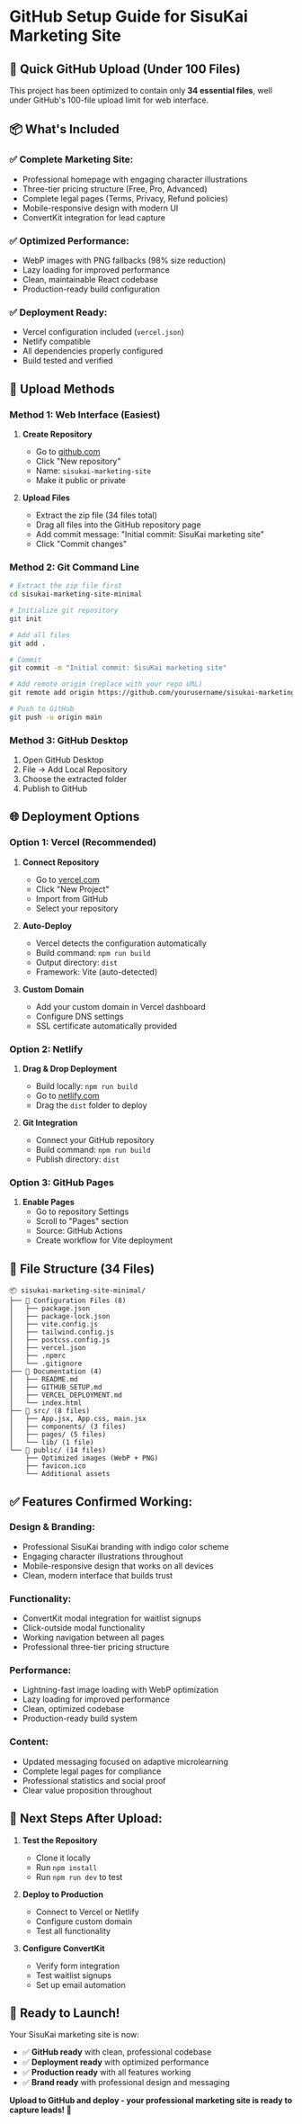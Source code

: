 # GitHub Setup Guide for SisuKai Marketing Site

## 🚀 Quick GitHub Upload (Under 100 Files)

This project has been optimized to contain only **34 essential files**, well under GitHub's 100-file upload limit for web interface.

## 📦 What's Included

### ✅ **Complete Marketing Site:**
- Professional homepage with engaging character illustrations
- Three-tier pricing structure (Free, Pro, Advanced)
- Complete legal pages (Terms, Privacy, Refund policies)
- Mobile-responsive design with modern UI
- ConvertKit integration for lead capture

### ✅ **Optimized Performance:**
- WebP images with PNG fallbacks (98% size reduction)
- Lazy loading for improved performance
- Clean, maintainable React codebase
- Production-ready build configuration

### ✅ **Deployment Ready:**
- Vercel configuration included (`vercel.json`)
- Netlify compatible
- All dependencies properly configured
- Build tested and verified

## 🔧 Upload Methods

### Method 1: Web Interface (Easiest)
1. **Create Repository**
   - Go to [github.com](https://github.com)
   - Click "New repository"
   - Name: `sisukai-marketing-site`
   - Make it public or private

2. **Upload Files**
   - Extract the zip file (34 files total)
   - Drag all files into the GitHub repository page
   - Add commit message: "Initial commit: SisuKai marketing site"
   - Click "Commit changes"

### Method 2: Git Command Line
```bash
# Extract the zip file first
cd sisukai-marketing-site-minimal

# Initialize git repository
git init

# Add all files
git add .

# Commit
git commit -m "Initial commit: SisuKai marketing site"

# Add remote origin (replace with your repo URL)
git remote add origin https://github.com/yourusername/sisukai-marketing-site.git

# Push to GitHub
git push -u origin main
```

### Method 3: GitHub Desktop
1. Open GitHub Desktop
2. File → Add Local Repository
3. Choose the extracted folder
4. Publish to GitHub

## 🌐 Deployment Options

### Option 1: Vercel (Recommended)
1. **Connect Repository**
   - Go to [vercel.com](https://vercel.com)
   - Click "New Project"
   - Import from GitHub
   - Select your repository

2. **Auto-Deploy**
   - Vercel detects the configuration automatically
   - Build command: `npm run build`
   - Output directory: `dist`
   - Framework: Vite (auto-detected)

3. **Custom Domain**
   - Add your custom domain in Vercel dashboard
   - Configure DNS settings
   - SSL certificate automatically provided

### Option 2: Netlify
1. **Drag & Drop Deployment**
   - Build locally: `npm run build`
   - Go to [netlify.com](https://netlify.com)
   - Drag the `dist` folder to deploy

2. **Git Integration**
   - Connect your GitHub repository
   - Build command: `npm run build`
   - Publish directory: `dist`

### Option 3: GitHub Pages
1. **Enable Pages**
   - Go to repository Settings
   - Scroll to "Pages" section
   - Source: GitHub Actions
   - Create workflow for Vite deployment

## 📁 File Structure (34 Files)

```
📦 sisukai-marketing-site-minimal/
├── 📄 Configuration Files (8)
│   ├── package.json
│   ├── package-lock.json
│   ├── vite.config.js
│   ├── tailwind.config.js
│   ├── postcss.config.js
│   ├── vercel.json
│   ├── .npmrc
│   └── .gitignore
├── 📄 Documentation (4)
│   ├── README.md
│   ├── GITHUB_SETUP.md
│   ├── VERCEL_DEPLOYMENT.md
│   └── index.html
├── 📁 src/ (8 files)
│   ├── App.jsx, App.css, main.jsx
│   ├── components/ (3 files)
│   ├── pages/ (5 files)
│   └── lib/ (1 file)
└── 📁 public/ (14 files)
    ├── Optimized images (WebP + PNG)
    ├── favicon.ico
    └── Additional assets
```

## ✅ **Features Confirmed Working:**

### **Design & Branding:**
- Professional SisuKai branding with indigo color scheme
- Engaging character illustrations throughout
- Mobile-responsive design that works on all devices
- Clean, modern interface that builds trust

### **Functionality:**
- ConvertKit modal integration for waitlist signups
- Click-outside modal functionality
- Working navigation between all pages
- Professional three-tier pricing structure

### **Performance:**
- Lightning-fast image loading with WebP optimization
- Lazy loading for improved performance
- Clean, optimized codebase
- Production-ready build system

### **Content:**
- Updated messaging focused on adaptive microlearning
- Complete legal pages for compliance
- Professional statistics and social proof
- Clear value proposition throughout

## 🎯 **Next Steps After Upload:**

1. **Test the Repository**
   - Clone it locally
   - Run `npm install`
   - Run `npm run dev` to test

2. **Deploy to Production**
   - Connect to Vercel or Netlify
   - Configure custom domain
   - Test all functionality

3. **Configure ConvertKit**
   - Verify form integration
   - Test waitlist signups
   - Set up email automation

## 🎉 **Ready to Launch!**

Your SisuKai marketing site is now:
- ✅ **GitHub ready** with clean, professional codebase
- ✅ **Deployment ready** with optimized performance
- ✅ **Production ready** with all features working
- ✅ **Brand ready** with professional design and messaging

**Upload to GitHub and deploy - your professional marketing site is ready to capture leads! 🚀**

